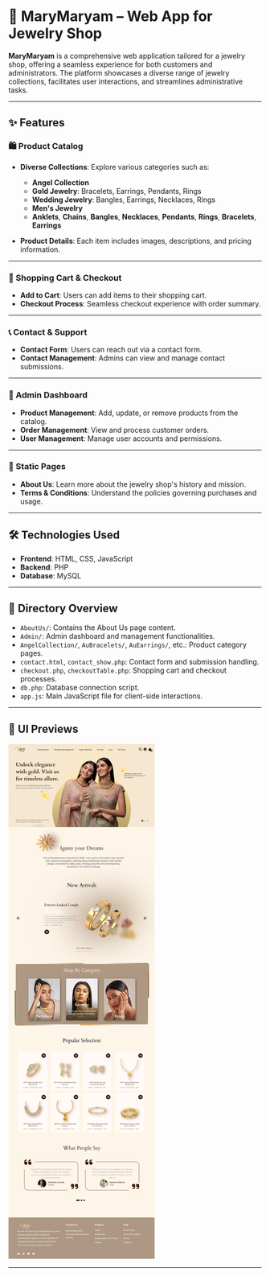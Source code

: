 # 💎 MaryMaryam – Web App for Jewelry Shop

**MaryMaryam** is a comprehensive web application tailored for a jewelry shop, offering a seamless experience for both customers and administrators. The platform showcases a diverse range of jewelry collections, facilitates user interactions, and streamlines administrative tasks.

---

## ✨ Features

### 🛍️ Product Catalog

- **Diverse Collections**: Explore various categories such as:
  - **Angel Collection**
  - **Gold Jewelry**: Bracelets, Earrings, Pendants, Rings
  - **Wedding Jewelry**: Bangles, Earrings, Necklaces, Rings
  - **Men's Jewelry**
  - **Anklets**, **Chains**, **Bangles**, **Necklaces**, **Pendants**, **Rings**, **Bracelets**, **Earrings**

- **Product Details**: Each item includes images, descriptions, and pricing information.


---

### 🛒 Shopping Cart & Checkout

- **Add to Cart**: Users can add items to their shopping cart.
- **Checkout Process**: Seamless checkout experience with order summary.


---

### 📞 Contact & Support

- **Contact Form**: Users can reach out via a contact form.
- **Contact Management**: Admins can view and manage contact submissions.


---

### 🔐 Admin Dashboard

- **Product Management**: Add, update, or remove products from the catalog.
- **Order Management**: View and process customer orders.
- **User Management**: Manage user accounts and permissions.


---

### 📄 Static Pages

- **About Us**: Learn more about the jewelry shop's history and mission.
- **Terms & Conditions**: Understand the policies governing purchases and usage.


---

## 🛠️ Technologies Used

- **Frontend**: HTML, CSS, JavaScript
- **Backend**: PHP
- **Database**: MySQL

---

## 📂 Directory Overview

- `AboutUs/`: Contains the About Us page content.
- `Admin/`: Admin dashboard and management functionalities.
- `AngelCollection/`, `AuBracelets/`, `AuEarrings/`, etc.: Product category pages.
- `contact.html`, `contact_show.php`: Contact form and submission handling.
- `checkout.php`, `checkoutTable.php`: Shopping cart and checkout processes.
- `db.php`: Database connection script.
- `app.js`: Main JavaScript file for client-side interactions.

---

## 📸 UI Previews

![Home Page](https://github.com/samiho03/Web-App-for-Jewelry-Shop/blob/main/maryy.png)


---



